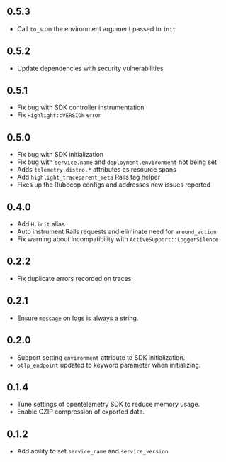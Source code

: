 ## 0.5.3

- Call `to_s` on the environment argument passed to `init`

## 0.5.2

- Update dependencies with security vulnerabilities

## 0.5.1

- Fix bug with SDK controller instrumentation
- Fix `Highlight::VERSION` error

## 0.5.0

- Fix bug with SDK initialization
- Fix bug with `service.name` and `deployment.environment` not being set
- Adds `telemetry.distro.*` attributes as resource spans
- Add `highlight_traceparent_meta` Rails tag helper
- Fixes up the Rubocop configs and addresses new issues reported

## 0.4.0

- Add `H.init` alias
- Auto instrument Rails requests and eliminate need for `around_action`
- Fix warning about incompatibility with `ActiveSupport::LoggerSilence`

## 0.2.2

- Fix duplicate errors recorded on traces.

## 0.2.1

- Ensure `message` on logs is always a string.

## 0.2.0

- Support setting `environment` attribute to SDK initialization.
- `otlp_endpoint` updated to keyword parameter when initializing.

## 0.1.4

- Tune settings of opentelemetry SDK to reduce memory usage.
- Enable GZIP compression of exported data.

## 0.1.2

- Add ability to set `service_name` and `service_version`
